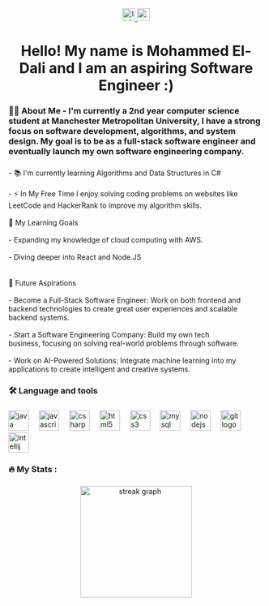 <div align="center">
  <a href="https://www.linkedin.com/in/mohammad-el-dali-944865295" target="_blank">
    <img src="https://img.shields.io/static/v1?message=LinkedIn&logo=linkedin&label=&color=0077B5&logoColor=white&labelColor=&style=for-the-badge" height="25" alt="linkedin logo" />
  </a>
  <a href="mailto:mohammadedali@gmail.com">
    <img src="https://img.shields.io/static/v1?message=Gmail&logo=gmail&label=&color=D14836&logoColor=white&labelColor=&style=for-the-badge" height="25" alt="gmail logo" />
  </a>
</div>


###

<h1 align="center">Hello! My name is Mohammed El-Dali and I am an aspiring Software Engineer :)</h1>

###

<h3 align="left">👩‍💻  About Me - I'm currently a 2nd year computer science student at Manchester Metropolitan University, I have a strong focus on software development, algorithms, and system design. My goal is to be as a full-stack software engineer and eventually launch my own software engineering company.</h3>

###

<p align="left">- 📚 I'm currently learning Algorithms and Data Structures in C#<br><br>- ⚡ In My Free Time I  enjoy solving coding problems on websites like LeetCode and HackerRank to improve my algorithm skills.<br><br>🌱 My Learning Goals <br><br>- Expanding my knowledge of cloud computing with AWS.<br><br>- Diving deeper into React and Node.JS<br><br><br>🎯 Future Aspirations<br><br>- Become a Full-Stack Software Engineer: Work on both frontend and backend technologies to create great user experiences and scalable backend systems.<br><br>- Start a Software Engineering Company: Build my own tech<br>business, focusing on solving real-world problems through software.<br><br>- Work on AI-Powered Solutions: Integrate machine learning into my applications to create intelligent and creative systems.</p>

###

<h3 align="left">🛠 Language and tools</h3>

###

<div align="left">
  <img src="https://cdn.jsdelivr.net/gh/devicons/devicon/icons/java/java-original.svg" height="40" alt="java logo"  />
  <img width="12" />
  <img src="https://cdn.jsdelivr.net/gh/devicons/devicon/icons/javascript/javascript-original.svg" height="40" alt="javascript logo"  />
  <img width="12" />
  <img src="https://cdn.jsdelivr.net/gh/devicons/devicon/icons/csharp/csharp-original.svg" height="40" alt="csharp logo"  />
  <img width="12" />
  <img src="https://cdn.jsdelivr.net/gh/devicons/devicon/icons/html5/html5-original.svg" height="40" alt="html5 logo"  />
  <img width="12" />
  <img src="https://cdn.jsdelivr.net/gh/devicons/devicon/icons/css3/css3-original.svg" height="40" alt="css3 logo"  />
  <img width="12" />
  <img src="https://cdn.jsdelivr.net/gh/devicons/devicon/icons/mysql/mysql-original.svg" height="40" alt="mysql logo"  />
  <img width="12" />
  <img src="https://cdn.jsdelivr.net/gh/devicons/devicon/icons/nodejs/nodejs-original.svg" height="40" alt="nodejs logo"  />
  <img width="12" />
  <img src="https://cdn.jsdelivr.net/gh/devicons/devicon/icons/git/git-original.svg" height="40" alt="git logo"  />
  <img width="12" />
  <img src="https://cdn.jsdelivr.net/gh/devicons/devicon/icons/intellij/intellij-original.svg" height="40" alt="intellij logo"  />
</div>

###

<h3 align="left">🔥   My Stats :</h3>

###

<div align="center">
  <img src="https://streak-stats.demolab.com?user=mo-eldali&locale=en&mode=daily&theme=dark&hide_border=false&border_radius=5&order=3" height="220" alt="streak graph"  />
</div>

###

